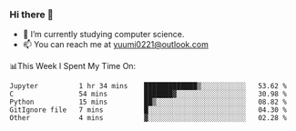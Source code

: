 ### Hi there 👋

- 📕 I’m currently studying computer science.
- 📫 You can reach me at yuumi0221@outlook.com


📊This Week I Spent My Time On:
<!--START_SECTION:waka-->
```text
Jupyter          1 hr 34 mins    █████████████▒░░░░░░░░░░░   53.62 % 
C                54 mins         ███████▓░░░░░░░░░░░░░░░░░   30.98 % 
Python           15 mins         ██▒░░░░░░░░░░░░░░░░░░░░░░   08.82 % 
GitIgnore file   7 mins          █░░░░░░░░░░░░░░░░░░░░░░░░   04.30 % 
Other            4 mins          ▓░░░░░░░░░░░░░░░░░░░░░░░░   02.28 % 
```
<!--END_SECTION:waka-->

<!--
**Yuumi0221/Yuumi0221** is a ✨ _special_ ✨ repository because its `README.md` (this file) appears on your GitHub profile.

Here are some ideas to get you started:

- 🔭 I’m currently working on ...
- 🌱 I’m currently learning ...
- 👯 I’m looking to collaborate on ...
- 🤔 I’m looking for help with ...
- 💬 Ask me about ...
- 📫 How to reach me: ...
- 😄 Pronouns: ...
- ⚡ Fun fact: ...
-->
